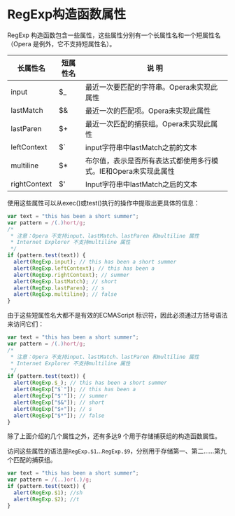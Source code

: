 # RegExp构造函数属性

RegExp 构造函数包含一些属性，这些属性分别有一个长属性名和一个短属性名（Opera 是例外，它不支持短属性名）。

| 长属性名     | 短属性名 | 说 明                                                           |
| ------------ | -------- | --------------------------------------------------------------- |
| input        | $\_      | 最近一次要匹配的字符串。Opera未实现此属性                       |
| lastMatch    | $&       | 最近一次的匹配项。Opera未实现此属性                             |
| lastParen    | $+       | 最近一次匹配的捕获组。Opera未实现此属性                         |
| leftContext  | $`       | input字符串中lastMatch之前的文本                                |
| multiline    | $\*      | 布尔值，表示是否所有表达式都使用多行模式。IE和Opera未实现此属性 |
| rightContext | $'       | Input字符串中lastMatch之后的文本                                |

使用这些属性可以从exec()或test()执行的操作中提取出更具体的信息：

```javascript
var text = "this has been a short summer";
var pattern = /(.)hort/g;
/*
 * 注意：Opera 不支持input、lastMatch、lastParen 和multiline 属性
 * Internet Explorer 不支持multiline 属性
 */
if (pattern.test(text)) {
  alert(RegExp.input); // this has been a short summer
  alert(RegExp.leftContext); // this has been a
  alert(RegExp.rightContext); // summer
  alert(RegExp.lastMatch); // short
  alert(RegExp.lastParen); // s
  alert(RegExp.multiline); // false
}
```

由于这些短属性名大都不是有效的ECMAScript 标识符，因此必须通过方括号语法来访问它们：

```javascript
var text = "this has been a short summer";
var pattern = /(.)hort/g;
/*
 * 注意：Opera 不支持input、lastMatch、lastParen 和multiline 属性
 * Internet Explorer 不支持multiline 属性
 */
if (pattern.test(text)) {
  alert(RegExp.$_); // this has been a short summer
  alert(RegExp["$`"]); // this has been a
  alert(RegExp["$'"]); // summer
  alert(RegExp["$&"]); // short
  alert(RegExp["$+"]); // s
  alert(RegExp["$*"]); // false
}
```

除了上面介绍的几个属性之外，还有多达9 个用于存储捕获组的构造函数属性。

访问这些属性的语法是`RegExp.$1`…`RegExp.$9`，分别用于存储第一、第二……第九个匹配的捕获组。

```javascript
var text = "this has been a short summer";
var pattern = /(..)or(.)/g;
if (pattern.test(text)) {
  alert(RegExp.$1); //sh
  alert(RegExp.$2); //t
}
```
